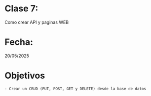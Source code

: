 # Clase 7: 
Como crear API y paginas WEB

# Fecha: 
20/05/2025

# Objetivos
    - Crear un CRUD (PUT, POST, GET y DELETE) desde la base de datos